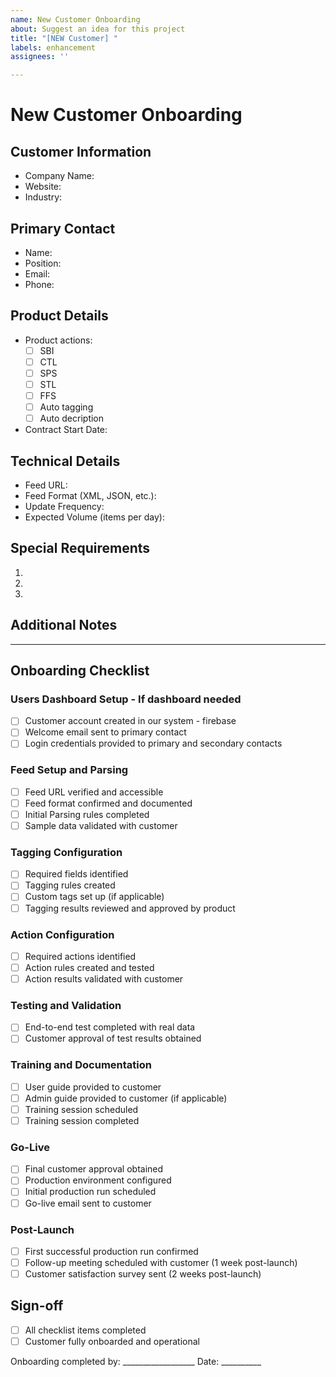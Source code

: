 ```yaml
---
name: New Customer Onboarding
about: Suggest an idea for this project
title: "[NEW Customer] "
labels: enhancement
assignees: ''

---
```

<!--
Use this template to register and onboard a new customer.
Please fill out all sections as thoroughly as possible to ensure a smooth onboarding process.
The checklist at the end should be completed to confirm all necessary steps have been taken.
-->

# New Customer Onboarding

## Customer Information
- Company Name: 
- Website: 
- Industry: 

## Primary Contact
- Name: 
- Position: 
- Email: 
- Phone: 

## Product Details
- Product actions:
  - [ ] SBI
  - [ ] CTL
  - [ ] SPS
  - [ ] STL
  - [ ] FFS
  - [ ] Auto tagging
  - [ ] Auto decription
- Contract Start Date: 

## Technical Details
- Feed URL: 
- Feed Format (XML, JSON, etc.): 
- Update Frequency: 
- Expected Volume (items per day): 

## Special Requirements
<!-- List any special requirements or customizations needed for this customer -->
1. 
2. 
3. 

## Additional Notes
<!-- Any additional information or context about this new customer -->

---

## Onboarding Checklist

### Users Dashboard Setup - If dashboard needed
- [ ] Customer account created in our system - firebase
- [ ] Welcome email sent to primary contact
- [ ] Login credentials provided to primary and secondary contacts

### Feed Setup and Parsing
- [ ] Feed URL verified and accessible
- [ ] Feed format confirmed and documented
- [ ] Initial Parsing rules completed
- [ ] Sample data validated with customer

### Tagging Configuration
- [ ] Required fields identified
- [ ] Tagging rules created
- [ ] Custom tags set up (if applicable)
- [ ] Tagging results reviewed and approved by product

### Action Configuration
- [ ] Required actions identified
- [ ] Action rules created and tested
- [ ] Action results validated with customer

### Testing and Validation
- [ ] End-to-end test completed with real data
- [ ] Customer approval of test results obtained

### Training and Documentation
- [ ] User guide provided to customer
- [ ] Admin guide provided to customer (if applicable)
- [ ] Training session scheduled
- [ ] Training session completed

### Go-Live
- [ ] Final customer approval obtained
- [ ] Production environment configured
- [ ] Initial production run scheduled
- [ ] Go-live email sent to customer

### Post-Launch
- [ ] First successful production run confirmed
- [ ] Follow-up meeting scheduled with customer (1 week post-launch)
- [ ] Customer satisfaction survey sent (2 weeks post-launch)

## Sign-off
- [ ] All checklist items completed
- [ ] Customer fully onboarded and operational

Onboarding completed by: __________________ Date: __________

<!--
Thank you for completing the new customer onboarding process.
Please ensure all checklist items are completed before closing this issue.
-->
